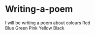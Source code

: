 # Writing-a-poem
I will be writing a poem about colours
<r>Red<r/>  
<bl>Blue<bl/> 
<gr>Green<gr/> 
<pi>Pink<pi/> 
<yl>Yellow<yl/> 
Black 
